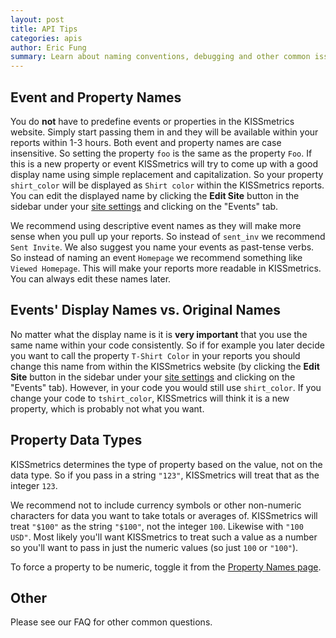 ```yaml
---
layout: post
title: API Tips
categories: apis
author: Eric Fung
summary: Learn about naming conventions, debugging and other common issues regarding our APIs.
---
```


<a name="event-and-property-names"></a>
## Event and Property Names

You do **not** have to predefine events or properties in the KISSmetrics website. Simply start passing them in and they will be available within your reports within 1-3 hours. Both event and property names are case insensitive. So setting the property `foo` is the same as the property `Foo`. If this is a new property or event KISSmetrics will try to come up with a good display name using simple replacement and capitalization. So your property `shirt_color` will be displayed as `Shirt color` within the KISSmetrics reports. You can edit the displayed name by clicking the **Edit Site** button in the sidebar under your [site settings][site-settings] and clicking on the "Events" tab. 

We recommend using descriptive event names as they will make more sense when you pull up your reports. So instead of `sent_inv` we recommend `Sent Invite`. We also suggest you name your events as past-tense verbs. So instead of naming an event `Homepage` we recommend something like `Viewed Homepage`. This will make your reports more readable in KISSmetrics. You can always edit these names later.

<a name="display-names-vs-original-names"></a>
## Events' Display Names vs. Original Names

No matter what the display name is it is **very important** that you use the same name within your code consistently. So if for example you later decide you want to call the property `T-Shirt Color` in your reports you should change this name from within the KISSmetrics website (by clicking the **Edit Site** button in the sidebar under your [site settings][site-settings] and clicking on the "Events" tab). However, in your code you would still use `shirt_color`. If you change your code to `tshirt_color`, KISSmetrics will think it is a new property, which is probably not what you want.

<a name="property-data-types"></a>
## Property Data Types

KISSmetrics determines the type of property based on the value, not on the data type. So if you pass in a string `"123"`, KISSmetrics will treat that as the integer `123`.

We recommend not to include currency symbols or other non-numeric characters for data you want to take totals or averages of. KISSmetrics will treat `"$100"` as the string `"$100"`, not the integer `100`. Likewise with `"100 USD"`. Most likely you'll want KISSmetrics to treat such a value as a number so you'll want to pass in just the numeric values (so just `100` or `"100"`).

To force a property to be numeric, toggle it from the [Property Names page][data-type].

## Other

Please see our FAQ for other common questions.

[site-settings]: /misc/site-settings
[data-type]: https://www.kissmetrics.com/product.edit#properties